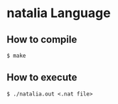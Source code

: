 # natalia Language

## How to compile

~~~~
$ make
~~~~

## How to execute

~~~~
$ ./natalia.out <.nat file>
~~~~
